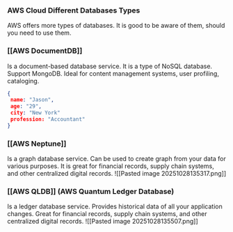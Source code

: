 
### AWS Cloud Different Databases Types

AWS offers more types of databases.
It is good to be aware of them, should you need to use them.

### [[AWS DocumentDB]]

Is a document-based database service.
It is a type of NoSQL database.
Support MongoDB.
Ideal for content management systems, user profiling, cataloging.

```json
{  
 name: "Jason",  
 age: "29",  
 city: "New York"  
 profession: "Accountant"  
}
```

### [[AWS Neptune]]

Is a graph database service.
Can be used to create graph from your data for various purposes.
It is great for financial records, supply chain systems, and other centralized digital records.
![[Pasted image 20251028135317.png]]
### [[AWS QLDB]] (AWS Quantum Ledger Database)

Is a ledger database service.
Provides historical data of all your application changes.
Great for financial records, supply chain systems, and other centralized digital records.
![[Pasted image 20251028135507.png]]
